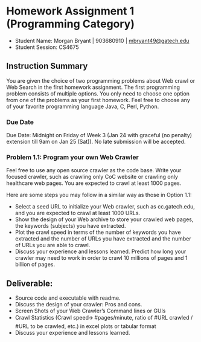 # Homework Assignment 1 (Programming Category)
- Student Name: Morgan Bryant | 903680910 | mbryant49@gatech.edu
- Student Session: CS4675

## Instruction Summary
You are given the choice of two programming problems about Web crawl or Web Search in the first homework assignment. The first programming problem consists of multiple options. You only need to choose one option from one of the problems as your first homework. Feel free to choose any of your favorite programming language Java, C, Perl, Python.
### Due Date
Due Date: Midnight on Friday of Week 3 (Jan 24 with graceful (no penalty) extension till 9am on Jan 25 (Sat)). No late submission will be accepted.

### Problem 1.1: Program your own Web Crawler
Feel free to use any open source crawler as the code base. Write your focused crawler, such as crawling only CoC website or crawling only healthcare web pages. You are expected to crawl at least 1000 pages.

Here are some steps you may follow in a similar way as those in Option 1.1:
- Select a seed URL to initialize your Web crawler, such as cc.gatech.edu, and you are expected to crawl at least 1000 URLs.
- Show the design of your Web archive to store your crawled web pages, the keywords (subjects) you have extracted.
- Plot the crawl speed in terms of the number of keywords you have extracted and the number of URLs you have extracted and the number of URLs you are able to crawl.
- Discuss your experience and lessons learned. Predict how long your crawler may need to work in order to crawl 10 millions of pages and 1 billion of pages.

## Deliverable:
- Source code and executable with readme.
- Discuss the design of your crawler: Pros and cons.
- Screen Shots of your Web Crawler’s Command lines or GUIs
- Crawl Statistics (Crawl speed🡪 #pages/minute, ratio of #URL crawled / #URL to be crawled, etc.) in excel plots or tabular format
- Discuss your experience and lessons learned.